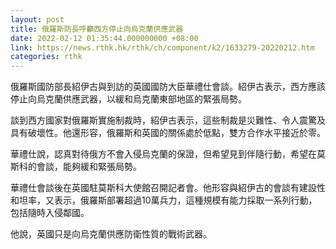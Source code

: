 ```yaml
---
layout: post
title: 俄羅斯防長呼籲西方停止向烏克蘭供應武器
date: 2022-02-12 01:35:44.000000000 +08:00
link: https://news.rthk.hk/rthk/ch/component/k2/1633279-20220212.htm
categories: rthk
---
```


俄羅斯國防部長紹伊古與到訪的英國國防大臣華禮仕會談。紹伊古表示，西方應該停止向烏克蘭供應武器，以緩和烏克蘭東部地區的緊張局勢。

談到西方國家對俄羅斯實施制裁時，紹伊古表示，這些制裁是災難性、令人震驚及具有破壞性。他還形容，俄羅斯和英國的關係處於低點，雙方合作水平接近於零。

華禮仕說，認真對待俄方不會入侵烏克蘭的保證，但希望見到伴隨行動，希望在莫斯科的會談，能夠緩和緊張局勢。

華禮仕會談後在英國駐莫斯科大使館召開記者會。他形容與紹伊古的會談有建設性和坦率，又表示，俄羅斯部署超過10萬兵力，這種規模有能力採取一系列行動，包括隨時入侵鄰國。

他說，英國只是向烏克蘭供應防衛性質的戰術武器。

